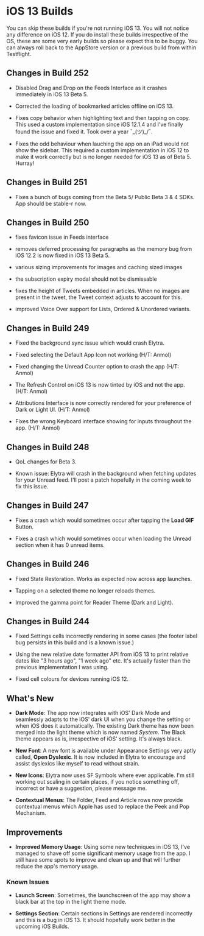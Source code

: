 # iOS 13 Builds

You can skip these builds if you're not running iOS 13. You will not notice any difference on iOS 12. If you do install these builds irrespective of the OS, these are some very early builds so please expect this to be buggy. You can always roll back to the AppStore version or a previous build from within Testflight.

## Changes in Build 252
- Disabled Drag and Drop on the Feeds Interface as it crashes immediately in iOS 13 Beta 5. 

- Corrected the loading of bookmarked articles offline on iOS 13. 

- Fixes copy behavior when highlighting text and then tapping on copy. This used a custom implementation since iOS 12.1.4 and I've finally found the issue and fixed it. Took over a year ¯\_(ツ)_/¯.

- Fixes the odd behaviour when lauching the app on an iPad would not show the sidebar. This required a custom implementation in iOS 12 to make it work correctly but is no longer needed for iOS 13 as of Beta 5. Hurray!

## Changes in Build 251
- Fixes a bunch of bugs coming from the Beta 5/ Public Beta 3 & 4 SDKs. App should be stable-r now. 

## Changes in Build 250
- fixes favicon issue in Feeds interface

- removes deferred processing for paragraphs as the memory bug from iOS 12.2 is now fixed in iOS 13 Beta 5.

- various sizing improvements for images and caching sized images

- the subscription expiry modal should not be dismissable

- fixes the height of Tweets embedded in articles. When no images are present in the tweet, the Tweet context adjusts to account for this. 

- improved Voice Over support for Lists, Ordered & Unordered variants. 

## Changes in Build 249
- Fixed the background sync issue which would crash Elytra.

- Fixed selecting the Default App Icon not working (H/T: Anmol)

- Fixed changing the Unread Counter option to crash the app (H/T: Anmol)

- The Refresh Control on iOS 13 is now tinted by iOS and not the app. (H/T: Anmol)

- Attributions Interface is now correctly rendered for your preference of Dark or Light UI. (H/T: Anmol)

- Fixes the wrong Keyboard interface showing for inputs throughout the app. (H/T: Anmol)

## Changes in Build 248
- QoL changes for Beta 3. 

- Known issue: Elytra will crash in the background when fetching updates for your Unread feed. I'll post a patch hopefully in the coming week to fix this issue.

## Changes in Build 247
- Fixes a crash which would sometimes occur after tapping the **Load GIF** Button.

- Fixes a crash which would sometimes occur when loading the Unread section when it has 0 unread items. 

## Changes in Build 246
- Fixed State Restoration. Works as expected now across app launches.

- Tapping on a selected theme no longer reloads themes.

- Improved the gamma point for Reader Theme (Dark and Light).

## Changes in Build 244
- Fixed Settings cells incorrectly rendering in some cases (the footer label bug persists in this build and is a known issue.)

- Using the new relative date formatter API from iOS 13 to print relative dates like "3 hours ago", "1 week ago" etc. It's actually faster than the previous implementation I was using. 

- Fixed cell colours for devices running iOS 12. 

## What's New
- **Dark Mode**: The app now integrates with iOS' Dark Mode and seamlessly adapts to the iOS' dark UI when you change the setting or when iOS does it automatically.
    The existing Dark theme has now been merged into the light theme which is now named *System*. The Black theme appears as is, irrespective of iOS' setting. It's always black.    
    
- **New Font**: A new font is available under Appearance Settings very aptly called, **Open Dyslexic**. It is now included in Elytra to encourage and assist dyslexics like myself to read without strain. 

- **New Icons**: Elytra now uses SF Symbols where ever applicable. I'm still working out scaling in certain places, if you notice something off, incorrect or have a suggestion, please message me. 

- **Contextual Menus**: The Folder, Feed and Article rows now provide contextual menus which Apple has used to replace the Peek and Pop Mechanism. 

## Improvements
- **Improved Memory Usage**: Using some new techniques in iOS 13, I've managed to shave off some significant memory usage from the app. I still have some spots to improve and clean up and that will further reduce the app's memory usage. 

### Known Issues
- **Launch Screen**: Sometimes, the launchscreen of the app may show a black bar at the top in the light theme mode. 

- **Settings Section**: Certain sections in Settings are rendered incorrectly and this is a bug in iOS 13. It should hopefully work better in the upcoming iOS Builds.

